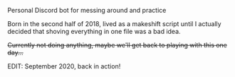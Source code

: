Personal Discord bot for messing around and practice

Born in the second half of 2018, lived as a makeshift script until I actually decided that shoving everything in one file was a bad idea. 

~~Currently not doing anything, maybe we'll get back to playing with this one day...~~

EDIT: September 2020, back in action!
